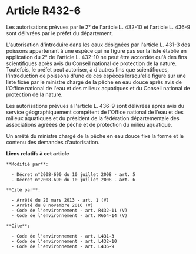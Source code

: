 # Article R432-6

Les autorisations prévues par le 2° de l'article L. 432-10 et l'article L. 436-9 sont délivrées par le préfet du département.

L'autorisation d'introduire dans les eaux désignées par l'article L. 431-3 des poissons appartenant à une espèce qui ne
figure pas sur la liste établie en application du 2° de l'article L. 432-10 ne peut être accordée qu'à des fins scientifiques
après avis du Conseil national de protection de la nature. Toutefois, le préfet peut autoriser, à d'autres fins que
scientifiques, l'introduction de poissons d'une de ces espèces lorsqu'elle figure sur une liste fixée par le ministre chargé
de la pêche en eau douce après avis de l'Office national de l'eau et des milieux aquatiques et du Conseil national de
protection de la nature.

Les autorisations prévues à l'article L. 436-9 sont délivrées après avis du service géographiquement compétent de l'Office
national de l'eau et des milieux aquatiques et du président de la fédération départementale des associations agréées de pêche
et de protection du milieu aquatique. 

Un arrêté du ministre chargé de la pêche en eau douce fixe la forme et le contenu des demandes d'autorisation.

**Liens relatifs à cet article**

	**Modifié par**:

	  - Décret n°2008-690 du 10 juillet 2008 - art. 5
	  - Décret n°2008-690 du 10 juillet 2008 - art. 6

	**Cité par**:

	  - Arrêté du 20 mars 2013 - art. 1 (V)
	  - Arrêté du 8 novembre 2016 (V)
	  - Code de l'environnement - art. R432-11 (V)
	  - Code de l'environnement - art. R654-14 (V)

	**Cite**:

	  - Code de l'environnement - art. L431-3
	  - Code de l'environnement - art. L432-10
	  - Code de l'environnement - art. L436-9
